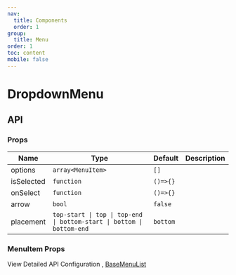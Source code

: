 ```yaml
---
nav:
  title: Components
  order: 1
group:
  title: Menu
order: 1
toc: content
mobile: false
---
```


# DropdownMenu

<code src="./examples/menu-dropdown" ></code>

## API

### Props

| Name       | Type                                                                  | Default  | Description |
| ---------- | --------------------------------------------------------------------- | -------- | ----------- |
| options    | `array<MenuItem>`                                                     | `[]`     |             |
| isSelected | `function`                                                            | `()=>{}` |             |
| onSelect   | `function`                                                            | `()=>{}` |             |
| arrow      | `bool`                                                                | `false`  |             |
| placement  | `top-start \| top \| top-end \| bottom-start \| bottom \| bottom-end` | `bottom` |             |

### MenuItem Props

View Detailed API Configuration , [BaseMenuList](./menu-list)
